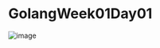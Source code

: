 # GolangWeek01Day01

![image](https://user-images.githubusercontent.com/97422732/198455631-83487d3c-3506-4484-a083-614de65d1063.png)
